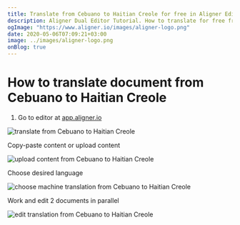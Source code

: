 ```yaml
---
title: Translate from Cebuano to Haitian Creole for free in Aligner Editor
description: Aligner Dual Editor Tutorial. How to translate for free from Cebuano to Haitian Creole. Aligner is multilingual document management platform. 
ogImage: "https://www.aligner.io/images/aligner-logo.png"
date: 2020-05-06T07:09:21+03:00
image: ../images/aligner-logo.png
onBlog: true
---
```


# How to translate document from Cebuano to Haitian Creole

1. Go to editor at [app.aligner.io](https://app.aligner.io "Aligner App web page")

![translate from Cebuano to Haitian Creole](../aligner-blank-editor.png "translate from Cebuano to Haitian Creole")

Copy-paste content or upload content

![upload content from Cebuano to Haitian Creole](../aligner-uploaded-document.png "upload content from Cebuano to Haitian Creole")

Choose desired language

![choose machine translation from Cebuano to Haitian Creole](../aligner-language-dropdown.png "choose machine translation from Cebuano to Haitian Creole")

Work and edit 2 documents in parallel

![edit translation from Cebuano to Haitian Creole](../aligner-double-sitded-editor.png "edit translation from Cebuano to Haitian Creole")

